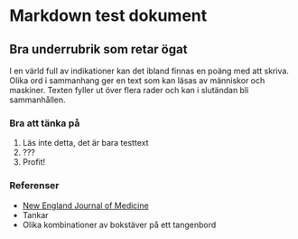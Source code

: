 # Markdown test dokument

## Bra underrubrik som retar ögat

I en värld full av indikationer kan det ibland finnas en poäng med att skriva. Olika ord i sammanhang ger en text som kan läsas av människor och maskiner. Texten fyller ut över flera rader och kan i slutändan bli sammanhållen. 

### Bra att tänka på

1. Läs inte detta, det är bara testtext
2. ???
3. Profit!

### Referenser

* [New England Journal of Medicine](https://journal.example)
* Tankar
* Olika kombinationer av bokstäver på ett tangenbord
